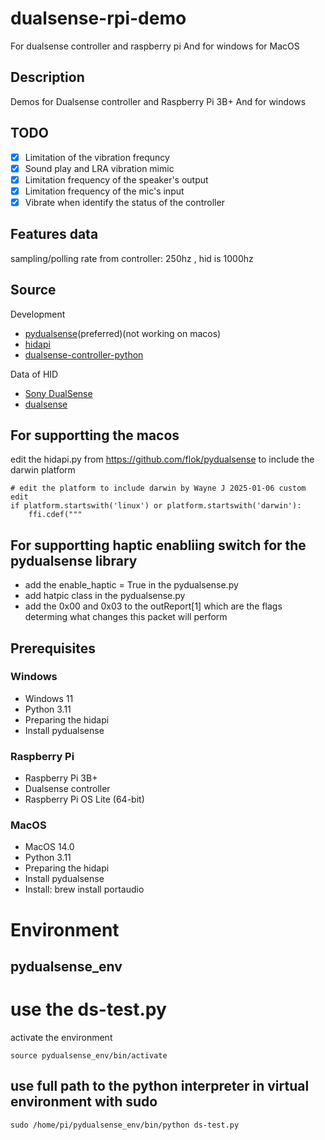 # dualsense-rpi-demo
For dualsense controller and raspberry pi 
And for windows for MacOS


## Description
Demos for Dualsense controller and Raspberry Pi 3B+
And for windows 

## TODO
- [X] Limitation of the vibration frequncy 
- [X] Sound play and LRA vibration mimic 
- [X] Limitation frequency of the speaker's output
- [X] Limitation frequency of the mic's input
- [X] Vibrate when identify the status of the controller

## Features data
sampling/polling rate from controller: 250hz , hid is 1000hz


## Source

Development 
- [pydualsense](https://github.com/flok/pydualsense)(preferred)(not working on macos)
- [hidapi](https://github.com/libusb/hidapi)
- [dualsense-controller-python](https://github.com/yesbotics/dualsense-controller-python)

Data of HID
- [Sony DualSense](https://controllers.fandom.com/wiki/Sony_DualSense)
- [dualsense](https://github.com/nondebug/dualsense)

## For supportting the macos
edit the hidapi.py from https://github.com/flok/pydualsense  to include the darwin platform

```
# edit the platform to include darwin by Wayne J 2025-01-06 custom edit
if platform.startswith('linux') or platform.startswith('darwin'):
    ffi.cdef("""
```

## For supportting haptic enabliing switch for the pydualsense library
- add the enable_haptic = True in the pydualsense.py 
- add hatpic class in the pydualsense.py  
- add the 0x00 and 0x03 to the outReport[1] which are the flags determing what changes this packet will perform


## Prerequisites 
### Windows
- Windows 11
- Python 3.11
- Preparing the hidapi 
- Install pydualsense



### Raspberry Pi
- Raspberry Pi 3B+
- Dualsense controller
- Raspberry Pi OS Lite (64-bit)

### MacOS
- MacOS 14.0
- Python 3.11
- Preparing the hidapi 
- Install pydualsense
- Install: brew install portaudio 


# Environment
## pydualsense_env


# use the ds-test.py
activate the environment
```
source pydualsense_env/bin/activate
```

## use full path to the python interpreter in virtual environment with sudo
```
sudo /home/pi/pydualsense_env/bin/python ds-test.py
``` 